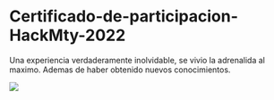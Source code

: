 # Certificado-de-participacion-HackMty-2022
Una experiencia verdaderamente inolvidable, se vivio la adrenalida al maximo. Ademas de haber obtenido nuevos conocimientos.

<img src="https://github.com/IGerardoJR/testImages/blob/main/ImagenesGit/Certificado%20de%20participaci%C3%B3n%20HackMty%202022%20ISAIAS%20GERARDO%20CORDOVA%20PALOMARES.png"></img>
